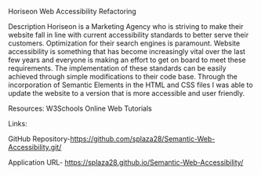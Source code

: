 
Horiseon Web Accessibility Refactoring

Description
Horiseon is a Marketing Agency who is striving to make their website fall in line with current accessibility standards to better serve their customers. Optimization for their search engines is paramount. Website accessibility is something that has become increasingly vital over the last few years and everyone is making an effort to get on board to meet these requirements. The implementation of these standards can be easily achieved through simple modifications to their code base. Through the incorporation of Semantic Elements in the HTML and CSS files I was able to update the website to a version that is more accessible and user friendly.



Resources:
W3Schools Online Web Tutorials

Links:

GitHub Repository-https://github.com/splaza28/Semantic-Web-Accessibility.git/

Application URL- https://splaza28.github.io/Semantic-Web-Accessibility/



